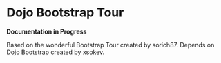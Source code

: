 Dojo Bootstrap Tour
===================
**Documentation in Progress**

Based on the wonderful Bootstrap Tour created by sorich87. Depends on Dojo Bootstrap created by xsokev.
